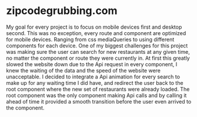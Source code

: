 # zipcodegrubbing.com
My goal for every project is to focus on mobile devices first and desktop second. This was no exception, every route and component are optimized
for mobile devices. Ranging from css mediaQueries to using different components for each device. One of my biggest challenges for this project was making sure the
user can search for new restaurants at any given time, no matter the component or route they were currently in. At first this greatly slowed the website down due
to the Api request in every component, I knew the waiting of the data and the speed of the website were unacceptable. I decided to integrate a Api animation for every search
to make up for any waiting time I did have, and redirect the user back to the root component where the new set of restaurants were already loaded. The root component was the 
only component making Api calls and by calling it ahead of time it provided a smooth transition before the user even arrived to the component. 
